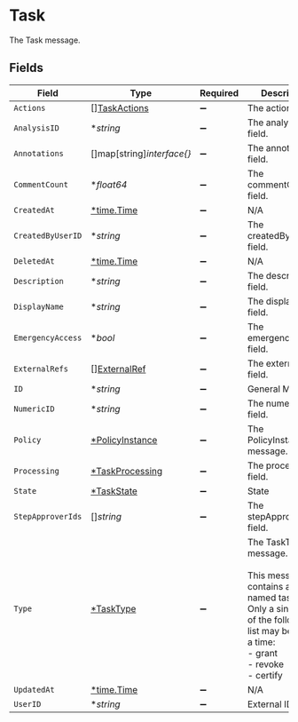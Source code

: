 # Task

The Task message.


## Fields

| Field                                                                                                                                                                   | Type                                                                                                                                                                    | Required                                                                                                                                                                | Description                                                                                                                                                             |
| ----------------------------------------------------------------------------------------------------------------------------------------------------------------------- | ----------------------------------------------------------------------------------------------------------------------------------------------------------------------- | ----------------------------------------------------------------------------------------------------------------------------------------------------------------------- | ----------------------------------------------------------------------------------------------------------------------------------------------------------------------- |
| `Actions`                                                                                                                                                               | [][TaskActions](../../models/shared/taskactions.md)                                                                                                                     | :heavy_minus_sign:                                                                                                                                                      | The actions field.                                                                                                                                                      |
| `AnalysisID`                                                                                                                                                            | **string*                                                                                                                                                               | :heavy_minus_sign:                                                                                                                                                      | The analysisId field.                                                                                                                                                   |
| `Annotations`                                                                                                                                                           | []map[string]*interface{}*                                                                                                                                              | :heavy_minus_sign:                                                                                                                                                      | The annotations field.                                                                                                                                                  |
| `CommentCount`                                                                                                                                                          | **float64*                                                                                                                                                              | :heavy_minus_sign:                                                                                                                                                      | The commentCount field.                                                                                                                                                 |
| `CreatedAt`                                                                                                                                                             | [*time.Time](https://pkg.go.dev/time#Time)                                                                                                                              | :heavy_minus_sign:                                                                                                                                                      | N/A                                                                                                                                                                     |
| `CreatedByUserID`                                                                                                                                                       | **string*                                                                                                                                                               | :heavy_minus_sign:                                                                                                                                                      | The createdByUserId field.                                                                                                                                              |
| `DeletedAt`                                                                                                                                                             | [*time.Time](https://pkg.go.dev/time#Time)                                                                                                                              | :heavy_minus_sign:                                                                                                                                                      | N/A                                                                                                                                                                     |
| `Description`                                                                                                                                                           | **string*                                                                                                                                                               | :heavy_minus_sign:                                                                                                                                                      | The description field.                                                                                                                                                  |
| `DisplayName`                                                                                                                                                           | **string*                                                                                                                                                               | :heavy_minus_sign:                                                                                                                                                      | The displayName field.                                                                                                                                                  |
| `EmergencyAccess`                                                                                                                                                       | **bool*                                                                                                                                                                 | :heavy_minus_sign:                                                                                                                                                      | The emergencyAccess field.                                                                                                                                              |
| `ExternalRefs`                                                                                                                                                          | [][ExternalRef](../../models/shared/externalref.md)                                                                                                                     | :heavy_minus_sign:                                                                                                                                                      | The externalRefs field.                                                                                                                                                 |
| `ID`                                                                                                                                                                    | **string*                                                                                                                                                               | :heavy_minus_sign:                                                                                                                                                      |  General Metadata<br/>                                                                                                                                                  |
| `NumericID`                                                                                                                                                             | **string*                                                                                                                                                               | :heavy_minus_sign:                                                                                                                                                      | The numericId field.                                                                                                                                                    |
| `Policy`                                                                                                                                                                | [*PolicyInstance](../../models/shared/policyinstance.md)                                                                                                                | :heavy_minus_sign:                                                                                                                                                      | The PolicyInstance message.                                                                                                                                             |
| `Processing`                                                                                                                                                            | [*TaskProcessing](../../models/shared/taskprocessing.md)                                                                                                                | :heavy_minus_sign:                                                                                                                                                      | The processing field.                                                                                                                                                   |
| `State`                                                                                                                                                                 | [*TaskState](../../models/shared/taskstate.md)                                                                                                                          | :heavy_minus_sign:                                                                                                                                                      |  State<br/>                                                                                                                                                             |
| `StepApproverIds`                                                                                                                                                       | []*string*                                                                                                                                                              | :heavy_minus_sign:                                                                                                                                                      | The stepApproverIds field.                                                                                                                                              |
| `Type`                                                                                                                                                                  | [*TaskType](../../models/shared/tasktype.md)                                                                                                                            | :heavy_minus_sign:                                                                                                                                                      | The TaskType message.<br/><br/>This message contains a oneof named task_type. Only a single field of the following list may be set at a time:<br/>  - grant<br/>  - revoke<br/>  - certify<br/> |
| `UpdatedAt`                                                                                                                                                             | [*time.Time](https://pkg.go.dev/time#Time)                                                                                                                              | :heavy_minus_sign:                                                                                                                                                      | N/A                                                                                                                                                                     |
| `UserID`                                                                                                                                                                | **string*                                                                                                                                                               | :heavy_minus_sign:                                                                                                                                                      |  External IDS<br/>                                                                                                                                                      |